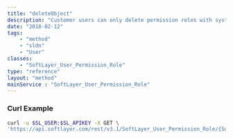 ```yaml
---
title: "deleteObject"
description: "Customer users can only delete permission roles with systemFlag set to false.  The SYSTEM type is reserved for internal use. The user who is creating the permission role must have the permission to manage users. "
date: "2018-02-12"
tags:
    - "method"
    - "sldn"
    - "User"
classes:
    - "SoftLayer_User_Permission_Role"
type: "reference"
layout: "method"
mainService : "SoftLayer_User_Permission_Role"
---
```


### Curl Example
```bash
curl -u $SL_USER:$SL_APIKEY -X GET \
'https://api.softlayer.com/rest/v3.1/SoftLayer_User_Permission_Role/{SoftLayer_User_Permission_RoleID}/deleteObject'
```
